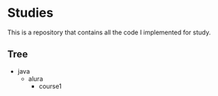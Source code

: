 # Studies

This is a repository that contains all the code I implemented for study.

## Tree

- java
  - alura
    - course1
